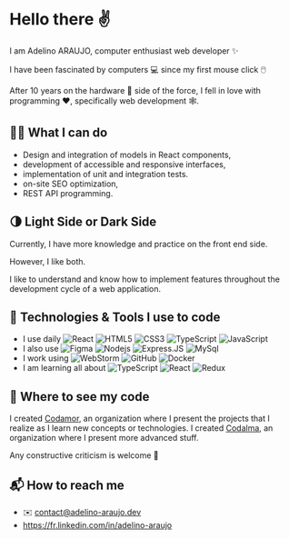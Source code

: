 # Hello there :v:

I am Adelino ARAUJO, computer enthusiast web developer ✨

I have been fascinated by computers 💻 since my first mouse click 🖱️

After 10 years on the hardware :floppy_disk: side of the force, I fell in love with programming :heart:,
specifically web development :spider_web:.

## 👨‍💻 What I can do

* Design and integration of models in React components,
* development of accessible and responsive interfaces,
* implementation of unit and integration tests.
* on-site SEO optimization,
* REST API programming.

## 🌗 Light Side or Dark Side 

Currently, I have more knowledge and practice on the front end side.

However, I like both.

I like to understand and know how to implement features throughout the development cycle of a web application.


## 🚀 Technologies & Tools I use to code

* I use daily
  ![React](https://img.shields.io/badge/-React-3b2e5a?style=plastic&logo=react)
  ![HTML5](https://img.shields.io/badge/-HTML5-E34F26?style=plastic&logo=html5&logoColor=white)
  ![CSS3](https://img.shields.io/badge/-CSS3-1572B6?style=plastic&logo=css3)
  ![TypeScript](https://img.shields.io/badge/-TypeScript-235A97?style=plastic&logo=typescript)
  ![JavaScript](https://img.shields.io/badge/-JavaScript-black?style=flat-square&logo=javascript)
* I also use
  ![Figma](https://img.shields.io/badge/-Figma-1572B6?style=plastic&logo=figma)
  ![Nodejs](https://img.shields.io/badge/-Nodejs-black?style=flat-square&logo=Node.js)
  ![Express.JS](https://img.shields.io/badge/-Express.JS-c7b198?style=plastic&logo=Express.JS)
  ![MySql](https://img.shields.io/badge/-MySQL-336791?style=plastic&logo=mysql)
* I work using
  ![WebStorm](https://img.shields.io/badge/-WebStorm-235A97?style=plastic&logo=webstorm)
  ![GitHub](https://img.shields.io/badge/-GitHub-000000?style=plastic&logo=github)
  ![Docker](https://img.shields.io/badge/-Docker-black?style=plastic&logo=docker)
* I am learning all about
  ![TypeScript](https://img.shields.io/badge/-TypeScript-235A97?style=plastic&logo=typescript)
  ![React](https://img.shields.io/badge/-React-3b2e5a?style=plastic&logo=react)
  ![Redux](https://img.shields.io/badge/-Redux-3b2e5a?style=plastic&logo=redux)

## 🧐 Where to see my code

I created [Codamor](https://github.com/Codamor), an organization where I present the projects that I realize as I learn new concepts or technologies.
I created [Codalma](https://github.com/Codalma), an organization where I present more advanced stuff.

Any constructive criticism is welcome 🙏


## 📬 How to reach me

* ✉️ contact@adelino-araujo.dev
* https://fr.linkedin.com/in/adelino-araujo





